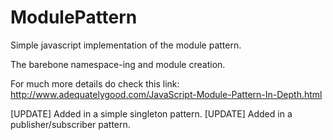 # ModulePattern
Simple javascript implementation of the module pattern.

The barebone namespace-ing and module creation.

For much more details do check this link: 
http://www.adequatelygood.com/JavaScript-Module-Pattern-In-Depth.html

[UPDATE]
Added in a simple singleton pattern. 
[UPDATE]
Added in a publisher/subscriber pattern.
